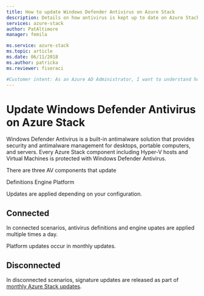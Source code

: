 ```yaml
---
title: How to update Windows Defender Antivirus on Azure Stack
description: Details on how antivirus is kept up to date on Azure Stack
services: azure-stack
author: PatAltimore
manager: femila

ms.service: azure-stack
ms.topic: article
ms.date: 06/11/2018
ms.author: patricka
ms.reviewer: fiseraci

#Customer intent: As an Azure AD Administrator, I want to understand how antivirus is kept up to date on Azure Stack.
---
```

# Update Windows Defender Antivirus on Azure Stack

Windows Defender Antivirus is a built-in antimalware solution that provides security and antimalware management for desktops, portable computers, and servers. Every Azure Stack component including Hyper-V hosts and Virtual Machines is protected with Windows Defender Antivirus.

There are three AV components that update

Definitions
Engine
Platform

Updates are applied depending on your configuration.

## Connected

In connected scenarios, antivirus definitions and engine upates are applied multiple times a day.

Platform updates occur in monthly updates.

## Disconnected

In disconnected scenarios, signature updates are released as part of [monthly Azure Stack updates](https://docs.microsoft.com/en-us/azure/azure-stack/azure-stack-apply-updates).


